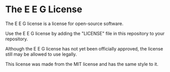 # The E E G License
The E E G license is a license for open-source software.

Use the E E G license by adding the "LICENSE" file in this repository to your repository.

Although the E E G license has not yet been officially approved, the license still may be allowed to use legally.

This license was made from the MIT license and has the same style to it.
